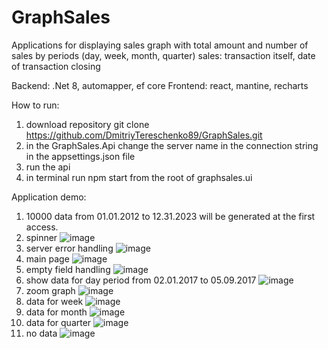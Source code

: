 # GraphSales
Applications for displaying sales graph with total amount and number of sales by periods (day, week, month, quarter)
sales: transaction itself, date of transaction closing

Backend: .Net 8, automapper, ef core
Frontend: react, mantine, recharts

How to run:
1. download repository git clone https://github.com/DmitriyTereschenko89/GraphSales.git
2. in the GraphSales.Api change the server name in the connection string in the appsettings.json file
3. run the api
4. in terminal run npm start from the root of graphsales.ui
   
Application demo:
1. 10000 data from 01.01.2012 to 12.31.2023 will be generated at the first access.
2. spinner
   ![image](https://github.com/DmitriyTereschenko89/GraphSales/assets/120090144/02e44f6a-436c-4acf-a343-151def0c411a)
3. server error handling
   ![image](https://github.com/DmitriyTereschenko89/GraphSales/assets/120090144/36ae1e04-2c86-424c-9b0d-749b0ff10968)
4. main page
   ![image](https://github.com/DmitriyTereschenko89/GraphSales/assets/120090144/7baec974-31b2-4cff-abeb-54795f87eed2)
5. empty field handling
  ![image](https://github.com/DmitriyTereschenko89/GraphSales/assets/120090144/eb6751a1-41ef-4602-af18-0a9750784e21)
6. show data for day period from 02.01.2017 to 05.09.2017
  ![image](https://github.com/DmitriyTereschenko89/GraphSales/assets/120090144/fd0f69e1-53b3-47aa-9db7-ae232623a9e1)
7. zoom graph
  ![image](https://github.com/DmitriyTereschenko89/GraphSales/assets/120090144/3869dea6-6c83-44da-b65a-891a3da1706e)
8. data for week
  ![image](https://github.com/DmitriyTereschenko89/GraphSales/assets/120090144/644ac60e-e80a-4df2-afc1-6b43f22ef444)
9. data for month
  ![image](https://github.com/DmitriyTereschenko89/GraphSales/assets/120090144/8ffc2fba-22c1-4c86-b687-593523e1e8c3)
10. data for quarter
  ![image](https://github.com/DmitriyTereschenko89/GraphSales/assets/120090144/90262cd9-cc58-4c34-88ad-0d67d73df47f)
11. no data
  ![image](https://github.com/DmitriyTereschenko89/GraphSales/assets/120090144/38c8e277-678c-4269-a4f9-c64c83bf9b5e)



